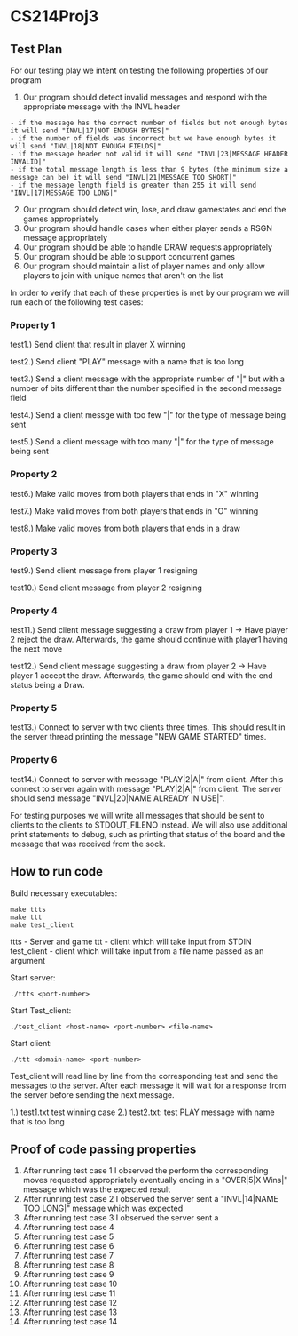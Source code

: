 # CS214Proj3

## Test Plan
  
  For our testing play we intent on testing the following properties of our program
  
  1. Our program should detect invalid messages and respond with the appropriate message with the INVL header
 
    - if the message has the correct number of fields but not enough bytes it will send "INVL|17|NOT ENOUGH BYTES|"
    - if the number of fields was incorrect but we have enough bytes it will send "INVL|18|NOT ENOUGH FIELDS|"
    - if the message header not valid it will send "INVL|23|MESSAGE HEADER INVALID|"
    - if the total message length is less than 9 bytes (the minimum size a message can be) it will send "INVL|21|MESSAGE TOO SHORT|"
    - if the message length field is greater than 255 it will send "INVL|17|MESSAGE TOO LONG|"
    
  2. Our program should detect win, lose, and draw gamestates and end the games appropriately
  3. Our program should handle cases when either player sends a RSGN message appropriately
  4. Our program should be able to handle DRAW requests appropriately
  5. Our program should be able to support concurrent games
  6. Our program should maintain a list of player names and only allow players to join with unique names that aren't on the list

  In order to verify that each of these properties is met by our program we will run each of the following test cases: 
  
  ### Property 1
  
  test1.) Send client that result in player X winning 
  
  test2.) Send client "PLAY" message with a name that is too long 
  
  test3.) Send a client message with the appropriate number of "|" but with a number of bits different than the number specified in the second message field
  
  test4.) Send a client messge with too few "|" for the type of message being sent
  
  test5.) Send a client message with too many "|" for the type of message being sent
  
  ### Property 2
  
  test6.) Make valid moves from both players that ends in "X" winning 
  
  test7.) Make valid moves from both players that ends in "O" winning
  
  test8.) Make valid moves from both players that ends in a draw
 
  ### Property 3 
  
  test9.) Send client message from player 1 resigning 
  
  test10.) Send client message from player 2 resigning
  
  ### Property 4
  
  test11.) Send client message suggesting a draw from player 1
             -> Have player 2 reject the draw. Afterwards, the game should continue with player1 having the next move
             
  test12.) Send client message suggesting a draw from player 2
             -> Have player 1 accept the draw. Afterwards, the game should end with the end status being a Draw.
  
  
  ### Property 5
  
  test13.) Connect to server with two clients three times. This should result in the server thread printing the message "NEW GAME STARTED" times.
  
  ### Property 6
  
  test14.) Connect to server with message "PLAY|2|A|" from client. After this connect to server again with message "PLAY|2|A|" from client. The server should send message "INVL|20|NAME ALREADY IN USE|".
  
  For testing purposes we will write all messages that should be sent to clients to the clients to STDOUT_FILENO instead. We will also use additional print statements to debug, such as printing that status of the board and the message that was received from the sock.
  
## How to run code

  Build necessary executables:
  ```
  make ttts
  make ttt
  make test_client
  ```
  ttts - Server and game
  ttt - client which will take input from STDIN
  test_client - client which will take input from a file name passed as an argument

  Start server:
  ```
  ./ttts <port-number>
  ```

  Start Test_client: 
  ```
  ./test_client <host-name> <port-number> <file-name>
  ```
  
  Start client: 
  ```
  ./ttt <domain-name> <port-number>
  ```


  Test_client will read line by line from the corresponding test <file-name> and send the messages to the server. After each message it will wait for a response from the server before sending the next message.

  1.) test1.txt test winning case
  2.) test2.txt: test PLAY message with name that is too long

## Proof of code passing properties
  1. After running test case 1 I observed the perform the corresponding moves requested appropriately eventually ending in a "OVER|5|X Wins|" message which was the expected result
  2. After running test case 2 I observed the server sent a "INVL|14|NAME TOO LONG|" message which was expected
  3. After running test case 3 I observed the server sent a 
  4. After running test case 4
  5. After running test case 5
  6. After running test case 6
  7. After running test case 7
  8. After running test case 8
  9. After running test case 9
  10. After running test case 10
  11. After running test case 11
  12. After running test case 12
  13. After running test case 13
  14. After running test case 14

